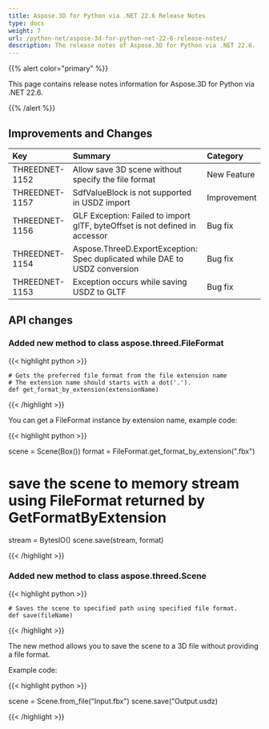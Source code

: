 ```yaml
---
title: Aspose.3D for Python via .NET 22.6 Release Notes
type: docs
weight: 7
url: /python-net/aspose-3d-for-python-net-22-6-release-notes/
description: The release notes of Aspose.3D for Python via .NET 22.6.
---
```


{{% alert color="primary" %}}

This page contains release notes information for Aspose.3D for Python via .NET 22.6.

{{% /alert %}}
## **Improvements and Changes**

|**Key**|**Summary**|**Category**|
| :- | :- | :- |
| THREEDNET-1152 | Allow save 3D scene without specify the file format | New Feature |
| THREEDNET-1157 | SdfValueBlock is not supported in USDZ import | Improvement |
| THREEDNET-1156 | GLF Exception: Failed to import glTF, byteOffset is not defined in accessor | Bug fix |
| THREEDNET-1154 | Aspose.ThreeD.ExportException: Spec duplicated while DAE to USDZ conversion | Bug fix |
| THREEDNET-1153 | Exception occurs while saving USDZ to GLTF | Bug fix |



## API changes ##

### Added new method to class aspose.threed.FileFormat

{{< highlight python >}}
    
    # Gets the preferred file format from the file extension name
    # The extension name should starts with a dot('.').
    def get_format_by_extension(extensionName)

{{< /highlight >}}

You can get a FileFormat instance by extension name, example code:

{{< highlight python >}}

scene = Scene(Box())
format = FileFormat.get_format_by_extension(".fbx")
# save the scene to memory stream using FileFormat returned by GetFormatByExtension
stream = BytesIO()
scene.save(stream, format)

{{< /highlight >}}



### Added new method to class aspose.threed.Scene

{{< highlight python >}}

    # Saves the scene to specified path using specified file format.
    def save(fileName)

{{< /highlight >}}

The new method allows you to save the scene to a 3D file without providing a file format.

Example code:

{{< highlight python >}}

scene = Scene.from_file("Input.fbx")
scene.save("Output.usdz)

{{< /highlight >}}
